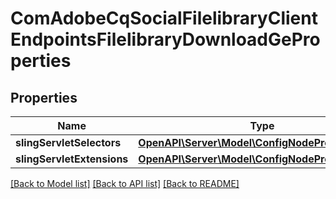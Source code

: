 # ComAdobeCqSocialFilelibraryClientEndpointsFilelibraryDownloadGeProperties

## Properties
Name | Type | Description | Notes
------------ | ------------- | ------------- | -------------
**slingServletSelectors** | [**OpenAPI\Server\Model\ConfigNodePropertyString**](ConfigNodePropertyString.md) |  | [optional] 
**slingServletExtensions** | [**OpenAPI\Server\Model\ConfigNodePropertyString**](ConfigNodePropertyString.md) |  | [optional] 

[[Back to Model list]](../README.md#documentation-for-models) [[Back to API list]](../README.md#documentation-for-api-endpoints) [[Back to README]](../README.md)


